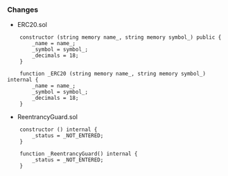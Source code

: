 

### Changes

+ ERC20.sol

```sol
    constructor (string memory name_, string memory symbol_) public {
        _name = name_;
        _symbol = symbol_;
        _decimals = 18;
    }
```

```sol
    function _ERC20 (string memory name_, string memory symbol_) internal {
        _name = name_;
        _symbol = symbol_;
        _decimals = 18;
    }
```


+ ReentrancyGuard.sol


```sol
    constructor () internal {
        _status = _NOT_ENTERED;
    }
```

```sol
    function _ReentrancyGuard() internal {
        _status = _NOT_ENTERED;
    }
```


